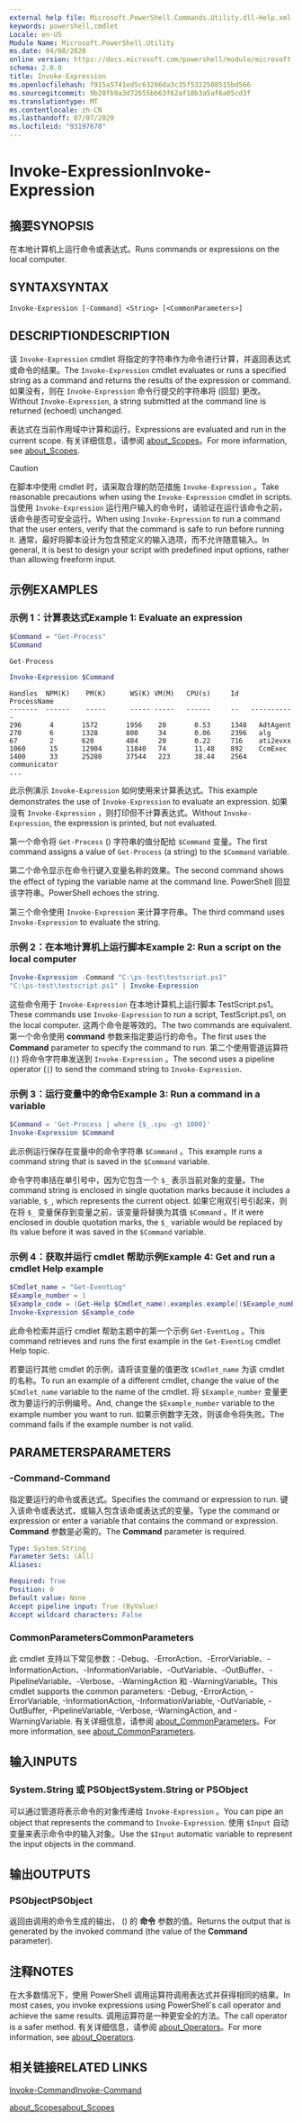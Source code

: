 ```yaml
---
external help file: Microsoft.PowerShell.Commands.Utility.dll-Help.xml
keywords: powershell,cmdlet
Locale: en-US
Module Name: Microsoft.PowerShell.Utility
ms.date: 04/08/2020
online version: https://docs.microsoft.com/powershell/module/microsoft.powershell.utility/invoke-expression?view=powershell-7.1&WT.mc_id=ps-gethelp
schema: 2.0.0
title: Invoke-Expression
ms.openlocfilehash: f915a5741ed5c63206da3c35f5322508515bd566
ms.sourcegitcommit: 9b28fb9a3d72655bb63f62af18b3a5af6a05cd3f
ms.translationtype: MT
ms.contentlocale: zh-CN
ms.lasthandoff: 07/07/2020
ms.locfileid: "93197670"
---
```

# <span data-ttu-id="fbb40-103">Invoke-Expression</span><span class="sxs-lookup"><span data-stu-id="fbb40-103">Invoke-Expression</span></span>

## <span data-ttu-id="fbb40-104">摘要</span><span class="sxs-lookup"><span data-stu-id="fbb40-104">SYNOPSIS</span></span>
<span data-ttu-id="fbb40-105">在本地计算机上运行命令或表达式。</span><span class="sxs-lookup"><span data-stu-id="fbb40-105">Runs commands or expressions on the local computer.</span></span>

## <span data-ttu-id="fbb40-106">SYNTAX</span><span class="sxs-lookup"><span data-stu-id="fbb40-106">SYNTAX</span></span>

```
Invoke-Expression [-Command] <String> [<CommonParameters>]
```

## <span data-ttu-id="fbb40-107">DESCRIPTION</span><span class="sxs-lookup"><span data-stu-id="fbb40-107">DESCRIPTION</span></span>

<span data-ttu-id="fbb40-108">该 `Invoke-Expression` cmdlet 将指定的字符串作为命令进行计算，并返回表达式或命令的结果。</span><span class="sxs-lookup"><span data-stu-id="fbb40-108">The `Invoke-Expression` cmdlet evaluates or runs a specified string as a command and returns the results of the expression or command.</span></span> <span data-ttu-id="fbb40-109">如果没有，则在 `Invoke-Expression` 命令行提交的字符串将 (回显) 更改。</span><span class="sxs-lookup"><span data-stu-id="fbb40-109">Without `Invoke-Expression`, a string submitted at the command line is returned (echoed) unchanged.</span></span>

<span data-ttu-id="fbb40-110">表达式在当前作用域中计算和运行。</span><span class="sxs-lookup"><span data-stu-id="fbb40-110">Expressions are evaluated and run in the current scope.</span></span> <span data-ttu-id="fbb40-111">有关详细信息，请参阅 [about_Scopes](../Microsoft.PowerShell.Core/About/about_Scopes.md)。</span><span class="sxs-lookup"><span data-stu-id="fbb40-111">For more information, see [about_Scopes](../Microsoft.PowerShell.Core/About/about_Scopes.md).</span></span>

> [!CAUTION]
> <span data-ttu-id="fbb40-112">在脚本中使用 cmdlet 时，请采取合理的防范措施 `Invoke-Expression` 。</span><span class="sxs-lookup"><span data-stu-id="fbb40-112">Take reasonable precautions when using the `Invoke-Expression` cmdlet in scripts.</span></span> <span data-ttu-id="fbb40-113">当使用 `Invoke-Expression` 运行用户输入的命令时，请验证在运行该命令之前，该命令是否可安全运行。</span><span class="sxs-lookup"><span data-stu-id="fbb40-113">When using `Invoke-Expression` to run a command that the user enters, verify that the command is safe to run before running it.</span></span> <span data-ttu-id="fbb40-114">通常，最好将脚本设计为包含预定义的输入选项，而不允许随意输入。</span><span class="sxs-lookup"><span data-stu-id="fbb40-114">In general, it is best to design your script with predefined input options, rather than allowing freeform input.</span></span>

## <span data-ttu-id="fbb40-115">示例</span><span class="sxs-lookup"><span data-stu-id="fbb40-115">EXAMPLES</span></span>

### <span data-ttu-id="fbb40-116">示例 1：计算表达式</span><span class="sxs-lookup"><span data-stu-id="fbb40-116">Example 1: Evaluate an expression</span></span>

```powershell
$Command = "Get-Process"
$Command
```

```Output
Get-Process
```

```powershell
Invoke-Expression $Command
```

```Output
Handles  NPM(K)    PM(K)      WS(K) VM(M)   CPU(s)     Id   ProcessName
-------  ------    -----      ----- -----   ------     --   -----------
296       4       1572       1956    20       0.53     1348   AdtAgent
270       6       1328       800     34       0.06     2396   alg
67        2       620        484     20       0.22     716    ati2evxx
1060      15      12904      11840   74       11.48    892    CcmExec
1400      33      25280      37544   223      38.44    2564   communicator
...
```

<span data-ttu-id="fbb40-117">此示例演示 `Invoke-Expression` 如何使用来计算表达式。</span><span class="sxs-lookup"><span data-stu-id="fbb40-117">This example demonstrates the use of `Invoke-Expression` to evaluate an expression.</span></span> <span data-ttu-id="fbb40-118">如果没有 `Invoke-Expression` ，则打印但不计算表达式。</span><span class="sxs-lookup"><span data-stu-id="fbb40-118">Without `Invoke-Expression`, the expression is printed, but not evaluated.</span></span>

<span data-ttu-id="fbb40-119">第一个命令将 `Get-Process` () 字符串的值分配给 `$Command` 变量。</span><span class="sxs-lookup"><span data-stu-id="fbb40-119">The first command assigns a value of `Get-Process` (a string) to the `$Command` variable.</span></span>

<span data-ttu-id="fbb40-120">第二个命令显示在命令行键入变量名称的效果。</span><span class="sxs-lookup"><span data-stu-id="fbb40-120">The second command shows the effect of typing the variable name at the command line.</span></span> <span data-ttu-id="fbb40-121">PowerShell 回显该字符串。</span><span class="sxs-lookup"><span data-stu-id="fbb40-121">PowerShell echoes the string.</span></span>

<span data-ttu-id="fbb40-122">第三个命令使用 `Invoke-Expression` 来计算字符串。</span><span class="sxs-lookup"><span data-stu-id="fbb40-122">The third command uses `Invoke-Expression` to evaluate the string.</span></span>

### <span data-ttu-id="fbb40-123">示例 2：在本地计算机上运行脚本</span><span class="sxs-lookup"><span data-stu-id="fbb40-123">Example 2: Run a script on the local computer</span></span>

```powershell
Invoke-Expression -Command "C:\ps-test\testscript.ps1"
"C:\ps-test\testscript.ps1" | Invoke-Expression
```

<span data-ttu-id="fbb40-124">这些命令用于 `Invoke-Expression` 在本地计算机上运行脚本 TestScript.ps1。</span><span class="sxs-lookup"><span data-stu-id="fbb40-124">These commands use `Invoke-Expression` to run a script, TestScript.ps1, on the local computer.</span></span> <span data-ttu-id="fbb40-125">这两个命令是等效的。</span><span class="sxs-lookup"><span data-stu-id="fbb40-125">The two commands are equivalent.</span></span> <span data-ttu-id="fbb40-126">第一个命令使用 **command** 参数来指定要运行的命令。</span><span class="sxs-lookup"><span data-stu-id="fbb40-126">The first uses the **Command** parameter to specify the command to run.</span></span>
<span data-ttu-id="fbb40-127">第二个使用管道运算符 (`|`) 将命令字符串发送到 `Invoke-Expression` 。</span><span class="sxs-lookup"><span data-stu-id="fbb40-127">The second uses a pipeline operator (`|`) to send the command string to `Invoke-Expression`.</span></span>

### <span data-ttu-id="fbb40-128">示例 3：运行变量中的命令</span><span class="sxs-lookup"><span data-stu-id="fbb40-128">Example 3: Run a command in a variable</span></span>

```powershell
$Command = 'Get-Process | where {$_.cpu -gt 1000}'
Invoke-Expression $Command
```

<span data-ttu-id="fbb40-129">此示例运行保存在变量中的命令字符串 `$Command` 。</span><span class="sxs-lookup"><span data-stu-id="fbb40-129">This example runs a command string that is saved in the `$Command` variable.</span></span>

<span data-ttu-id="fbb40-130">命令字符串括在单引号中，因为它包含一个 `$_` 表示当前对象的变量。</span><span class="sxs-lookup"><span data-stu-id="fbb40-130">The command string is enclosed in single quotation marks because it includes a variable, `$_`, which represents the current object.</span></span> <span data-ttu-id="fbb40-131">如果它用双引号引起来，则在将 `$_` 变量保存到变量之前，该变量将替换为其值 `$Command` 。</span><span class="sxs-lookup"><span data-stu-id="fbb40-131">If it were enclosed in double quotation marks, the `$_` variable would be replaced by its value before it was saved in the `$Command` variable.</span></span>

### <span data-ttu-id="fbb40-132">示例 4：获取并运行 cmdlet 帮助示例</span><span class="sxs-lookup"><span data-stu-id="fbb40-132">Example 4: Get and run a cmdlet Help example</span></span>

```powershell
$Cmdlet_name = "Get-EventLog"
$Example_number = 1
$Example_code = (Get-Help $Cmdlet_name).examples.example[($Example_number-1)].code
Invoke-Expression $Example_code
```

<span data-ttu-id="fbb40-133">此命令检索并运行 cmdlet 帮助主题中的第一个示例 `Get-EventLog` 。</span><span class="sxs-lookup"><span data-stu-id="fbb40-133">This command retrieves and runs the first example in the `Get-EventLog` cmdlet Help topic.</span></span>

<span data-ttu-id="fbb40-134">若要运行其他 cmdlet 的示例，请将该变量的值更改 `$Cmdlet_name` 为该 cmdlet 的名称。</span><span class="sxs-lookup"><span data-stu-id="fbb40-134">To run an example of a different cmdlet, change the value of the `$Cmdlet_name` variable to the name of the cmdlet.</span></span> <span data-ttu-id="fbb40-135">将 `$Example_number` 变量更改为要运行的示例编号。</span><span class="sxs-lookup"><span data-stu-id="fbb40-135">And, change the `$Example_number` variable to the example number you want to run.</span></span> <span data-ttu-id="fbb40-136">如果示例数字无效，则该命令将失败。</span><span class="sxs-lookup"><span data-stu-id="fbb40-136">The command fails if the example number is not valid.</span></span>

## <span data-ttu-id="fbb40-137">PARAMETERS</span><span class="sxs-lookup"><span data-stu-id="fbb40-137">PARAMETERS</span></span>

### <span data-ttu-id="fbb40-138">-Command</span><span class="sxs-lookup"><span data-stu-id="fbb40-138">-Command</span></span>

<span data-ttu-id="fbb40-139">指定要运行的命令或表达式。</span><span class="sxs-lookup"><span data-stu-id="fbb40-139">Specifies the command or expression to run.</span></span> <span data-ttu-id="fbb40-140">键入该命令或表达式，或输入包含该命或表达式的变量。</span><span class="sxs-lookup"><span data-stu-id="fbb40-140">Type the command or expression or enter a variable that contains the command or expression.</span></span> <span data-ttu-id="fbb40-141">**Command** 参数是必需的。</span><span class="sxs-lookup"><span data-stu-id="fbb40-141">The **Command** parameter is required.</span></span>

```yaml
Type: System.String
Parameter Sets: (All)
Aliases:

Required: True
Position: 0
Default value: None
Accept pipeline input: True (ByValue)
Accept wildcard characters: False
```

### <span data-ttu-id="fbb40-142">CommonParameters</span><span class="sxs-lookup"><span data-stu-id="fbb40-142">CommonParameters</span></span>

<span data-ttu-id="fbb40-143">此 cmdlet 支持以下常见参数：-Debug、-ErrorAction、-ErrorVariable、-InformationAction、-InformationVariable、-OutVariable、-OutBuffer、-PipelineVariable、-Verbose、-WarningAction 和 -WarningVariable。</span><span class="sxs-lookup"><span data-stu-id="fbb40-143">This cmdlet supports the common parameters: -Debug, -ErrorAction, -ErrorVariable, -InformationAction, -InformationVariable, -OutVariable, -OutBuffer, -PipelineVariable, -Verbose, -WarningAction, and -WarningVariable.</span></span> <span data-ttu-id="fbb40-144">有关详细信息，请参阅 [about_CommonParameters](../Microsoft.PowerShell.Core/About/about_CommonParameters.md)。</span><span class="sxs-lookup"><span data-stu-id="fbb40-144">For more information, see [about_CommonParameters](../Microsoft.PowerShell.Core/About/about_CommonParameters.md).</span></span>

## <span data-ttu-id="fbb40-145">输入</span><span class="sxs-lookup"><span data-stu-id="fbb40-145">INPUTS</span></span>

### <span data-ttu-id="fbb40-146">System.String 或 PSObject</span><span class="sxs-lookup"><span data-stu-id="fbb40-146">System.String or PSObject</span></span>

<span data-ttu-id="fbb40-147">可以通过管道将表示命令的对象传递给 `Invoke-Expression` 。</span><span class="sxs-lookup"><span data-stu-id="fbb40-147">You can pipe an object that represents the command to `Invoke-Expression`.</span></span>
<span data-ttu-id="fbb40-148">使用 `$Input` 自动变量来表示命令中的输入对象。</span><span class="sxs-lookup"><span data-stu-id="fbb40-148">Use the `$Input` automatic variable to represent the input objects in the command.</span></span>

## <span data-ttu-id="fbb40-149">输出</span><span class="sxs-lookup"><span data-stu-id="fbb40-149">OUTPUTS</span></span>

### <span data-ttu-id="fbb40-150">PSObject</span><span class="sxs-lookup"><span data-stu-id="fbb40-150">PSObject</span></span>

<span data-ttu-id="fbb40-151">返回由调用的命令生成的输出， () 的 **命令** 参数的值。</span><span class="sxs-lookup"><span data-stu-id="fbb40-151">Returns the output that is generated by the invoked command (the value of the **Command** parameter).</span></span>

## <span data-ttu-id="fbb40-152">注释</span><span class="sxs-lookup"><span data-stu-id="fbb40-152">NOTES</span></span>

<span data-ttu-id="fbb40-153">在大多数情况下，使用 PowerShell 调用运算符调用表达式并获得相同的结果。</span><span class="sxs-lookup"><span data-stu-id="fbb40-153">In most cases, you invoke expressions using PowerShell's call operator and achieve the same results.</span></span>
<span data-ttu-id="fbb40-154">调用运算符是一种更安全的方法。</span><span class="sxs-lookup"><span data-stu-id="fbb40-154">The call operator is a safer method.</span></span> <span data-ttu-id="fbb40-155">有关详细信息，请参阅 [about_Operators](../microsoft.powershell.core/about/about_operators.md#call-operator-)。</span><span class="sxs-lookup"><span data-stu-id="fbb40-155">For more information, see [about_Operators](../microsoft.powershell.core/about/about_operators.md#call-operator-).</span></span>

## <span data-ttu-id="fbb40-156">相关链接</span><span class="sxs-lookup"><span data-stu-id="fbb40-156">RELATED LINKS</span></span>

[<span data-ttu-id="fbb40-157">Invoke-Command</span><span class="sxs-lookup"><span data-stu-id="fbb40-157">Invoke-Command</span></span>](../Microsoft.PowerShell.Core/Invoke-Command.md)

[<span data-ttu-id="fbb40-158">about_Scopes</span><span class="sxs-lookup"><span data-stu-id="fbb40-158">about_Scopes</span></span>](../Microsoft.PowerShell.Core/About/about_Scopes.md)

